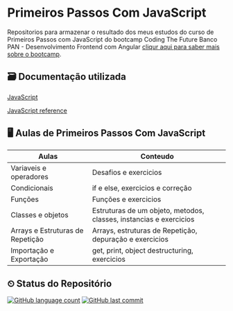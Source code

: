 
# Primeiros Passos Com JavaScript

Repositorios para armazenar o resultado dos meus estudos do curso de Primeiros Passos com JavaScript do bootcamp Coding The Future Banco PAN - Desenvolvimento Frontend com Angular [cliqur aqui para saber mais sobre o bootcamp](https://web.dio.me/track/coding-future-banco-pan-desenvolvimento-frontend-com-angular?tab=about).

## 🗃 Documentação utilizada
[JavaScript](https://developer.mozilla.org/en-US/docs/Web/JavaScript)

[JavaScript reference](https://devdocs.io/javascript/classes)

## 🖥 Aulas de Primeiros Passos Com JavaScript

|Aulas  |Conteudo|
|-----|-----|
|Variaveis e operadores|Desafios e exercicios|
|Condicionais|if e else, exercicios e correção|
|Funções|Funções e exercicios|
|Classes e objetos|Estruturas de um objeto, metodos, classes, instancias e exercicios|
|Arrays e Estruturas de Repetição|Arrays, estruturas de Repetição, depuração e exercicios|
|Importação e Exportação|get, print, object destructuring, exercicios|

## ⏲ Status do Repositório

[![GitHub language count](https://img.shields.io/github/languages/count/angelicaccampos/Primeiros-Passos-com-JavaScript)](https://github.com/angelicaccampos/Primeiros-Passos-com-JavaScript)
[![GitHub last commit](https://img.shields.io/github/last-commit/angelicaccampos/Primeiros-Passos-com-JavaScript)](https://github.com/angelicaccampos/Primeiros-Passos-com-JavaScript)
